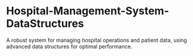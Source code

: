 # Hospital-Management-System-DataStructures
A robust system for managing hospital operations and patient data, using advanced data structures for optimal performance.
